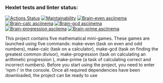 ### Hexlet tests and linter status:
[![Actions Status](https://github.com/Muhomor-mushroom/frontend-project-44/actions/workflows/hexlet-check.yml/badge.svg)](https://github.com/Muhomor-mushroom/frontend-project-44/actions)
[![Maintainability](https://api.codeclimate.com/v1/badges/49167969104558f1625d/maintainability)](https://codeclimate.com/github/Muhomor-mushroom/frontend-project-44/maintainability)
[![Brain-even asciinema](https://asciinema.org/a/h7TNQqPeMLu4BL1weT9HRpDmE.svg)](https://asciinema.org/a/h7TNQqPeMLu4BL1weT9HRpDmE)
[![Brain-calc asciinema](https://asciinema.org/a/ByXOySVMR3SFKsp4FZknByeNc.svg)](https://asciinema.org/a/ByXOySVMR3SFKsp4FZknByeNc)
[![Brain-gcd asciinema](https://asciinema.org/a/41Wtgroovhxg4W0pyrF44pXOV.svg)](https://asciinema.org/a/41Wtgroovhxg4W0pyrF44pXOV)
[![Brain-progression asciiema](https://asciinema.org/a/D29YdDtOr2STnYDhJS4NsMRis.svg)](https://asciinema.org/a/D29YdDtOr2STnYDhJS4NsMRis)
[![Brain-prime asciinema](https://asciinema.org/a/odmpNF5bYUCT3daWch2jNXNDl.svg)](https://asciinema.org/a/odmpNF5bYUCT3daWch2jNXNDl)

This project contains five mathematical mini-games. These games are launched using five commands: make-even (task on even and odd numbers), make-calc (task on a calculator), make-gcd (task on finding the greatest common divisor), make-progression (task on calculating an arithmetic progression ), make-prime (a task of calculating correct and incorrect numbers).
Before you start using the project, you need to enter 'npm i' in the console. Once all required dependencies have been downloaded, the project can be ready to use